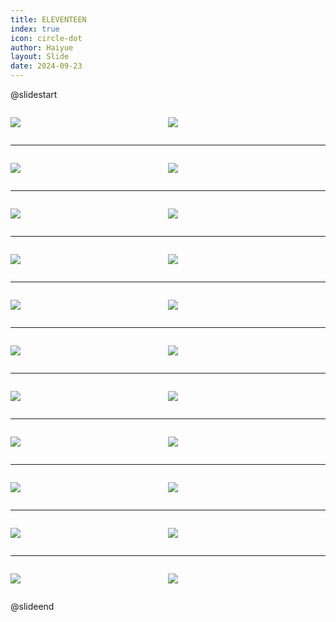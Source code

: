 ```yaml
---
title: ELEVENTEEN
index: true
icon: circle-dot
author: Haiyue
layout: Slide
date: 2024-09-23
---
```

 
@slidestart

<div style="display:flex">
<div style="flex:1">

![](https://raw.githubusercontent.com/yclord/reading/refs/heads/master/english/Level-Q/ELEVENTEEN/001.webp)
</div>
<div style="flex:1">

![](https://raw.githubusercontent.com/yclord/reading/refs/heads/master/english/Level-Q/ELEVENTEEN/002.webp)
</div>
</div>

---

<div style="display:flex">
<div style="flex:1">

![](https://raw.githubusercontent.com/yclord/reading/refs/heads/master/english/Level-Q/ELEVENTEEN/003.webp)
</div>
<div style="flex:1">

![](https://raw.githubusercontent.com/yclord/reading/refs/heads/master/english/Level-Q/ELEVENTEEN/004.webp)
</div>
</div>

---

<div style="display:flex">
<div style="flex:1">

![](https://raw.githubusercontent.com/yclord/reading/refs/heads/master/english/Level-Q/ELEVENTEEN/005.webp)
</div>
<div style="flex:1">

![](https://raw.githubusercontent.com/yclord/reading/refs/heads/master/english/Level-Q/ELEVENTEEN/006.webp)
</div>
</div>

---

<div style="display:flex">
<div style="flex:1">

![](https://raw.githubusercontent.com/yclord/reading/refs/heads/master/english/Level-Q/ELEVENTEEN/007.webp)
</div>
<div style="flex:1">

![](https://raw.githubusercontent.com/yclord/reading/refs/heads/master/english/Level-Q/ELEVENTEEN/008.webp)
</div>
</div>

---

<div style="display:flex">
<div style="flex:1">

![](https://raw.githubusercontent.com/yclord/reading/refs/heads/master/english/Level-Q/ELEVENTEEN/009.webp)
</div>
<div style="flex:1">

![](https://raw.githubusercontent.com/yclord/reading/refs/heads/master/english/Level-Q/ELEVENTEEN/010.webp)
</div>
</div>

---

<div style="display:flex">
<div style="flex:1">

![](https://raw.githubusercontent.com/yclord/reading/refs/heads/master/english/Level-Q/ELEVENTEEN/011.webp)
</div>
<div style="flex:1">

![](https://raw.githubusercontent.com/yclord/reading/refs/heads/master/english/Level-Q/ELEVENTEEN/012.webp)
</div>
</div>

---

<div style="display:flex">
<div style="flex:1">

![](https://raw.githubusercontent.com/yclord/reading/refs/heads/master/english/Level-Q/ELEVENTEEN/013.webp)
</div>
<div style="flex:1">

![](https://raw.githubusercontent.com/yclord/reading/refs/heads/master/english/Level-Q/ELEVENTEEN/014.webp)
</div>
</div>

---

<div style="display:flex">
<div style="flex:1">

![](https://raw.githubusercontent.com/yclord/reading/refs/heads/master/english/Level-Q/ELEVENTEEN/015.webp)
</div>
<div style="flex:1">

![](https://raw.githubusercontent.com/yclord/reading/refs/heads/master/english/Level-Q/ELEVENTEEN/016.webp)
</div>
</div>

---

<div style="display:flex">
<div style="flex:1">

![](https://raw.githubusercontent.com/yclord/reading/refs/heads/master/english/Level-Q/ELEVENTEEN/017.webp)
</div>
<div style="flex:1">

![](https://raw.githubusercontent.com/yclord/reading/refs/heads/master/english/Level-Q/ELEVENTEEN/018.webp)
</div>
</div>

---

<div style="display:flex">
<div style="flex:1">

![](https://raw.githubusercontent.com/yclord/reading/refs/heads/master/english/Level-Q/ELEVENTEEN/019.webp)
</div>
<div style="flex:1">

![](https://raw.githubusercontent.com/yclord/reading/refs/heads/master/english/Level-Q/ELEVENTEEN/020.webp)
</div>
</div>

---

<div style="display:flex">
<div style="flex:1">

![](https://raw.githubusercontent.com/yclord/reading/refs/heads/master/english/Level-Q/ELEVENTEEN/021.webp)
</div>
<div style="flex:1">

![](https://raw.githubusercontent.com/yclord/reading/refs/heads/master/english/Level-Q/ELEVENTEEN/022.webp)
</div>
</div>

@slideend